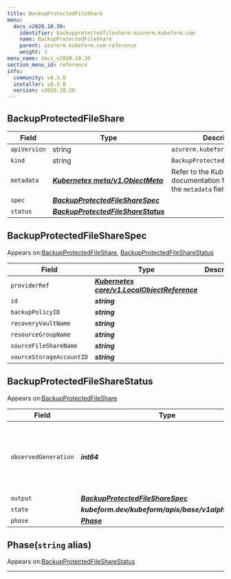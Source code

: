 ```yaml
---
title: BackupProtectedFileShare
menu:
  docs_v2020.10.30:
    identifier: backupprotectedfileshare-azurerm.kubeform.com
    name: BackupProtectedFileShare
    parent: azurerm.kubeform.com-reference
    weight: 1
menu_name: docs_v2020.10.30
section_menu_id: reference
info:
  community: v0.3.0
  installer: v0.3.0
  version: v2020.10.30
---
```


## BackupProtectedFileShare
| Field | Type | Description |
| ------ | ----- | ----------- |
| `apiVersion` | string | `azurerm.kubeform.com/v1alpha1` |
|    `kind` | string | `BackupProtectedFileShare` |
| `metadata` | ***[Kubernetes meta/v1.ObjectMeta](https://v1-18.docs.kubernetes.io/docs/reference/generated/kubernetes-api/v1.18/#objectmeta-v1-meta)***|Refer to the Kubernetes API documentation for the fields of the `metadata` field.|
| `spec` | ***[BackupProtectedFileShareSpec](#backupprotectedfilesharespec)***||
| `status` | ***[BackupProtectedFileShareStatus](#backupprotectedfilesharestatus)***||
## BackupProtectedFileShareSpec

Appears on:[BackupProtectedFileShare](#backupprotectedfileshare), [BackupProtectedFileShareStatus](#backupprotectedfilesharestatus)

| Field | Type | Description |
| ------ | ----- | ----------- |
| `providerRef` | ***[Kubernetes core/v1.LocalObjectReference](https://v1-18.docs.kubernetes.io/docs/reference/generated/kubernetes-api/v1.18/#localobjectreference-v1-core)***||
| `id` | ***string***||
| `backupPolicyID` | ***string***||
| `recoveryVaultName` | ***string***||
| `resourceGroupName` | ***string***||
| `sourceFileShareName` | ***string***||
| `sourceStorageAccountID` | ***string***||
## BackupProtectedFileShareStatus

Appears on:[BackupProtectedFileShare](#backupprotectedfileshare)

| Field | Type | Description |
| ------ | ----- | ----------- |
| `observedGeneration` | ***int64***| ***(Optional)*** Resource generation, which is updated on mutation by the API Server.|
| `output` | ***[BackupProtectedFileShareSpec](#backupprotectedfilesharespec)***| ***(Optional)*** |
| `state` | ***kubeform.dev/kubeform/apis/base/v1alpha1.State***| ***(Optional)*** |
| `phase` | ***[Phase](#phase)***| ***(Optional)*** |
## Phase(`string` alias)

Appears on:[BackupProtectedFileShareStatus](#backupprotectedfilesharestatus)

---
